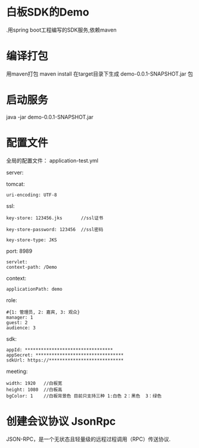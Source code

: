 # 白板SDK的Demo
.用spring boot工程编写的SDK服务,依赖maven
# 编译打包
用maven打包
maven install 在target目录下生成 demo-0.0.1-SNAPSHOT.jar 包
# 启动服务
java -jar demo-0.0.1-SNAPSHOT.jar
# 配置文件
全局的配置文件：
application-test.yml

server:
  
  tomcat:
  
    uri-encoding: UTF-8
  ssl:
    
    key-store: 123456.jks       //ssl证书
    
    key-store-password: 123456  //ssl密码
    
    key-store-type: JKS
  port: 8989
  
    servlet:
    context-path: /Demo

context:
    
    applicationPath: demo

role:

    #{1: 管理员, 2: 嘉宾, 3: 观众}
    manager: 1
    guest: 2
    audience: 3

sdk:

    appId: *********************************    
    appSecret: *********************************
    sdkUrl: https://****************************

meeting:
    
    width: 1920   //白板宽
    height: 1080  //白板高
    bgColor: 1    //白板背景色 目前只支持三种 1:白色 2：黑色  3：绿色
    
# 创建会议协议 JsonRpc
  JSON-RPC，是一个无状态且轻量级的远程过程调用（RPC）传送协议.
  
  
